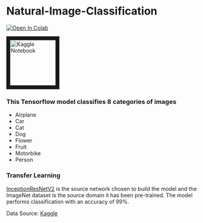 # Natural-Image-Classification

[![Open In Colab](https://colab.research.google.com/assets/colab-badge.svg)](https://colab.research.google.com/drive/1LRLi3PZKX5ndeQRkEDw3eATShs2FfUAv?usp=sharing)

<a href="https://www.kaggle.com/vkrm0230/natural-images-tensorflow-99-accuracy" target="_blank"><img src="https://www.kaggle.com/static/images/site-logo.png" 
alt="Kaggle Notebook" width="120" border="10" /></a>

### This Tensorflow model classifies 8 categories of images 
- Airplane
- Car
- Cat
- Dog
- Flower
- Fruit
- Motorbike
- Person

### Transfer Learning
[InceptionResNetV2](https://keras.io/api/applications/inceptionresnetv2/) is the source network chosen to build the model and the ImageNet dataset is the source domain it has been pre-trained. The model performs classification with an accuracy of 99%.

Data Source: [Kaggle](https://www.kaggle.com/prasunroy/natural-images)
